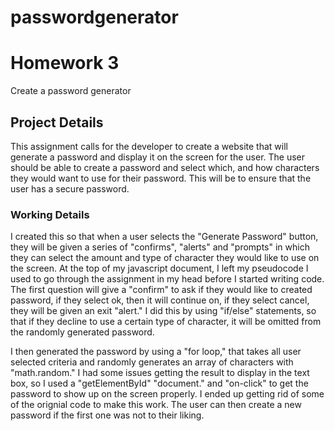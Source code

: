 # passwordgenerator
<h1>Homework 3</h1>
<p>Create a password generator</p>
<h2>Project Details</h2>
<p>This assignment calls for the developer to create a website that will generate a password and display it on the screen for the user. The user should be able to create a password and select which, and how characters they would want to use for their password. This will be to ensure that the user has a secure password.
<h3>Working Details</h3>
<p>I created this so that when a user selects the "Generate Password" button, they will be given a series of "confirms", "alerts" and "prompts" in which they can select the amount and type of character they would like to use on the screen. At the top of my javascript document, I left my pseudocode I used to go through the assignment in my head before I started writing code. The first question will give a "confirm" to ask if they would like to created password, if they select ok, then it will continue on, if they select cancel, they will be given an exit "alert." I did this by using "if/else" statements, so that if they decline to use a certain type of character, it will be omitted from the randomly generated password.</p>
<p>I then generated the password by using a "for loop," that takes all user selected criteria and randomly generates an array of characters with "math.random." I had some issues getting the result to display in the text box, so I used a "getElementById" "document." and "on-click" to get the password to show up on the screen properly. I ended up getting rid of some of the orignial code to make this work. The user can then create a new password if the first one was not to their liking.</p>


